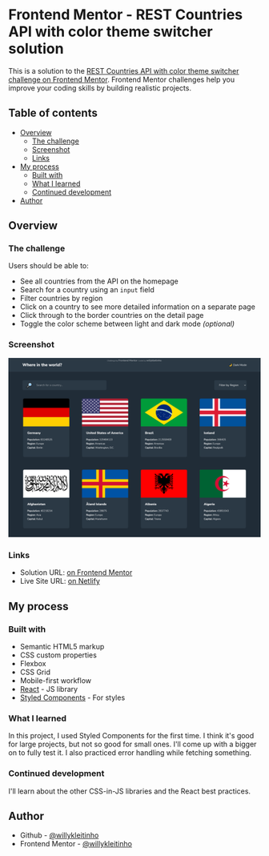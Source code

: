 # Frontend Mentor - REST Countries API with color theme switcher solution

This is a solution to the [REST Countries API with color theme switcher challenge on Frontend Mentor](https://www.frontendmentor.io/challenges/rest-countries-api-with-color-theme-switcher-5cacc469fec04111f7b848ca). Frontend Mentor challenges help you improve your coding skills by building realistic projects. 

## Table of contents

- [Overview](#overview)
  - [The challenge](#the-challenge)
  - [Screenshot](#screenshot)
  - [Links](#links)
- [My process](#my-process)
  - [Built with](#built-with)
  - [What I learned](#what-i-learned)
  - [Continued development](#continued-development)
- [Author](#author)

## Overview

### The challenge

Users should be able to:

- See all countries from the API on the homepage
- Search for a country using an `input` field
- Filter countries by region
- Click on a country to see more detailed information on a separate page
- Click through to the border countries on the detail page
- Toggle the color scheme between light and dark mode *(optional)*

### Screenshot

![](./screenshot.png)

### Links

- Solution URL: [on Frontend Mentor](https://your-solution-url.com)
- Live Site URL: [on Netlify](https://sharp-nightingale-e918a0.netlify.app)

## My process

### Built with

- Semantic HTML5 markup
- CSS custom properties
- Flexbox
- CSS Grid
- Mobile-first workflow
- [React](https://reactjs.org/) - JS library
- [Styled Components](https://styled-components.com/) - For styles

### What I learned

In this project, I used Styled Components for the first time. I think it's good for large projects, but not so good for small ones. I'll come up with a bigger on to fully test it.
I also practiced error handling while fetching something.

### Continued development

I'll learn about the other CSS-in-JS libraries and the React best practices.

## Author

- Github - [@willykleitinho](https://github.com/willykleitinho)
- Frontend Mentor - [@willykleitinho](https://www.frontendmentor.io/profile/willykleitinho)
